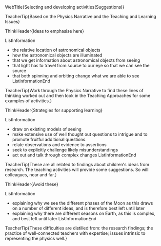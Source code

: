 WebTitle{Selecting and developing activities(Suggestions)}

TeacherTip{Based on the Physics Narrative and the Teaching and Learning Issues}

ThinkHeader{Ideas to emphasise here}

ListInformation
- the relative location of astronomical objects
- how the astronomical objects are illuminated
- that we get information about astronomical objects from seeing
- that light has to travel from source to our eye  so that we can see the source
- that both spinning  and orbiting change what we are able to see
ListInformationEnd

TeacherTip{Work through the Physics Narrative to find these lines of thinking worked out and then look in the Teaching Approaches for some examples of activities.}

ThinkHeader{Strategies for supporting learning}

ListInformation
- draw on existing models of seeing
- make extensive use of well thought out questions to intrigue and to promote fruitful  additional questions
- relate observations and evidence to assertions
- seek to explicitly challenge likely misunderstandings
- act out and talk through complex changes
ListInformationEnd

TeacherTip{These are all related to findings about children&apos;s ideas from research. The teaching activities will provide some suggestions. So will colleagues, near and far.}

ThinkHeader{Avoid these}

ListInformation
- explaining why we see the different phases of the Moon as this draws on a number of different ideas, and is therefore best left until later
- explaining why there are different seasons on Earth, as this is complex, and best left until later
ListInformationEnd

TeacherTip{These difficulties are distilled from: the research findings; the practice of well-connected teachers with expertise; issues intrinsic to representing the physics well.}

